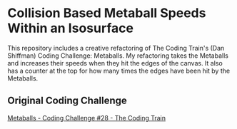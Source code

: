 # Collision Based Metaball Speeds Within an Isosurface

This repository includes a creative refactoring of The Coding Train's (Dan Shiffman) Coding Challenge: Metaballs. My refactoring takes the Metaballs and increases their speeds when they hit the edges of the canvas. It also has a counter at the top for how many times the edges have been hit by the Metaballs.

## Original Coding Challenge

[Metaballs - Coding Challenge #28 - The Coding Train](https://thecodingtrain.com/CodingChallenges/028-metaballs.html)
